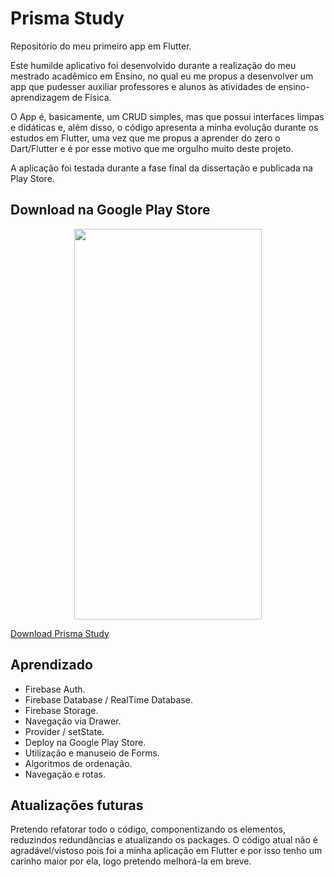 # Prisma Study
Repositório do meu primeiro app em Flutter.

Este humilde aplicativo foi desenvolvido durante a realização do meu mestrado acadêmico em Ensino, no qual eu me propus a desenvolver um app que pudesser auxiliar professores e alunos às atividades de ensino-aprendizagem de Física.

O App é, basicamente, um CRUD simples, mas que possui interfaces limpas e didáticas e, além disso, o código apresenta a minha evolução durante os estudos em Flutter, uma vez que me propus a aprender do zero o Dart/Flutter e é por esse motivo que me orgulho muito deste projeto. 

A aplicação foi testada durante a fase final da dissertação e publicada na Play Store.

## Download na Google Play Store

 <p align="center">
 <img  width="300" height="625" src="assets/to_readme/presentation.gif">
 <p/>
 
[Download Prisma Study](https://play.google.com/store/apps/details?id=br.com.adelmoaquino.prisma_study)

## Aprendizado
* Firebase Auth.
* Firebase Database / RealTime Database.
* Firebase Storage.
* Navegação via Drawer.
* Provider / setState.
* Deploy na Google Play Store.
* Utilização e manuseio de Forms.
* Algoritmos de ordenação.
* Navegação e rotas.

## Atualizações futuras

Pretendo refatorar todo o código, componentizando os elementos, reduzindos redundâncias e atualizando os packages. O código atual não é agradável/vistoso pois foi a minha aplicação em Flutter e por isso tenho um carinho maior por ela, logo pretendo melhorá-la em breve.
